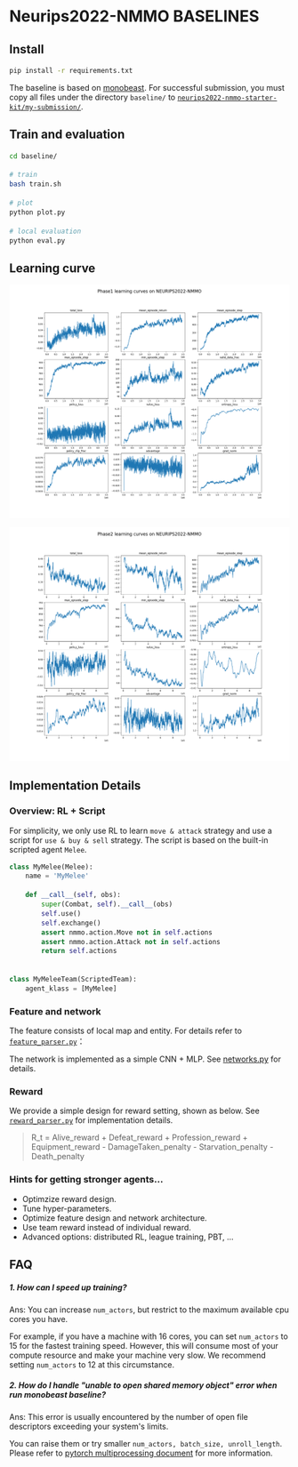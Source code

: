 # Neurips2022-NMMO BASELINES
## Install
```bash
pip install -r requirements.txt
```
The baseline is based on [monobeast](https://github.com/facebookresearch/). For successful submission, you must copy all files under the directory `baseline/` to [`neurips2022-nmmo-starter-kit/my-submission/`](https://gitlab.aicrowd.com/neural-mmo/neurips2022-nmmo-starter-kit/-/tree/main/my-submission).


## Train and evaluation
```bash
cd baseline/

# train
bash train.sh

# plot
python plot.py

# local evaluation
python eval.py
```

## Learning curve

![phase1](phase1.png)

![phase2](phase2.png)


## Implementation Details

### **Overview: RL + Script**

For simplicity, we only use RL to learn `move & attack` strategy and use a script for `use & buy & sell` strategy. The script is based on the built-in scripted agent `Melee`.

```python
class MyMelee(Melee):
    name = 'MyMelee'

    def __call__(self, obs):
        super(Combat, self).__call__(obs)
        self.use()
        self.exchange()
        assert nmmo.action.Move not in self.actions
        assert nmmo.action.Attack not in self.actions
        return self.actions


class MyMeleeTeam(ScriptedTeam):
    agent_klass = [MyMelee]
```

### **Feature and network**
The feature consists of local map and entity. For details refer to [`feature_parser.py`](./baseline/neural_mmo/feature_parser.py)：

The network is implemented as a simple CNN + MLP. See [networks.py](./baseline/neural_mmo/networks.py) for details.

### **Reward**
We provide a simple design for reward setting, shown as below. See
[`reward_parser.py`](./baseline/neural_mmo/reward_parser.py) for implementation details.

> R_t = Alive_reward + Defeat_reward + Profession_reward + Equipment_reward - DamageTaken_penalty - Starvation_penalty - Death_penalty


### **Hints for getting stronger agents...**
- Optimzize reward design.
- Tune hyper-parameters.
- Optimize feature design and network architecture.
- Use team reward instead of individual reward.
- Advanced options: distributed RL, league training, PBT, ... 


## FAQ

##### 1. How can I speed up training?
Ans: You can increase `num_actors`, but restrict to the maximum available cpu cores you have. 

For example, if you have a machine with 16 cores,  you can set `num_actors` to 15 for the fastest training speed. However, this will consume most of your compute resource and make your machine very slow. We recommend setting `num_actors` to 12 at this circumstance.

##### 2. How do I handle "unable to open shared memory object" error when run monobeast baseline?
Ans: This error is usually encountered by the number of open file descriptors exceeding your system's limits. 

You can raise them or try smaller `num_actors, batch_size, unroll_length`. Please refer to [pytorch multiprocessing document](https://pytorch.org/docs/stable/multiprocessing.html#sharing-strategies) for more information.
